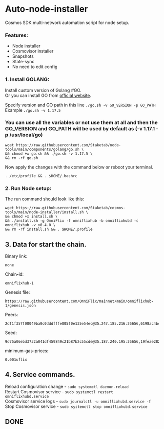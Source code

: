 # Auto-node-installer
Cosmos SDK multi-network automation script for node setup.  
### Features:  
- Node installer
- Cosmovisor installer
- Snapshots
- State-sync
- No need to edit config

### 1. Install GOLANG:
Install custom version of Golang #GO.  
Or you can install GO from [official website](https://golang.org/doc/install).  

Specify version and GO path in this line `./go.sh -v GO_VERSION -p GO_PATH`  
Example `./go.sh -v 1.17.5`  

### You can use all the variables or not use them at all and then the GO_VERSION and GO_PATH will be used by default as (-v 1.17.1 -p /usr/local/go)  

```
wget https://raw.githubusercontent.com/Staketab/node-tools/main/components/golang/go.sh \
&& chmod +x go.sh && ./go.sh -v 1.17.5 \
&& rm -rf go.sh
```
Now apply the changes with the command below or reboot your terminal.  
```
. /etc/profile && . $HOME/.bashrc
```

### 2. Run Node setup:
The run command should look like this:
```
wget https://raw.githubusercontent.com/Staketab/cosmos-tools/main/node-installer/install.sh \
&& chmod +x install.sh \
&& ./install.sh -g OmniFlix -f omniflixhub -b omniflixhubd -c omniflixhub -v v0.4.0 \
&& rm -rf install.sh && . $HOME/.profile
```

## 3. Data for start the chain.  
Binary link:
```
none
```
Chain-id:
```
omniflixhub-1
```  
Genesis file:
```
https://raw.githubusercontent.com/OmniFlix/mainnet/main/omniflixhub-1/genesis.json
```
Peers:
```
2df1f357f08049ba0c0dddfffe805f0e135e54ec@35.247.185.216:26656,6198ac4bc907f6d1a78309ef58491370afc49799@34.124.195.219:26656,574b37cc6e80663e70673cbe848147c2643ca48e@35.240.187.174:26656,8313c9d55006da030588f61806b3e056a113e6e8@34.87.18.204:26656
```
Seed:
```
9d75a06ebd3732a041df459849c21b87b2c55cde@35.187.240.195:26656,19feae28207474eb9f168fff9720fd4d418df1ed@35.240.196.102:26656
```
minimum-gas-prices:
```
0.001uflix
```

## 4. Service commands.
Reload configuration change - `sudo systemctl daemon-reload`  
Restart Cosmovisor service - `sudo systemctl restart omniflixhubd.service`  
Cosmovisor service logs - `sudo journalctl -u omniflixhubd.service -f`  
Stop Cosmovisor service - `sudo systemctl stop omniflixhubd.service`  

## DONE
